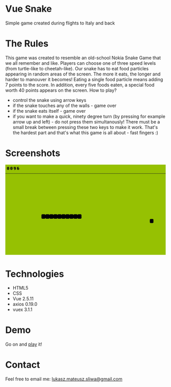 # Vue Snake
Simple game created during flights to Italy and back

# The Rules 
This game was created to resemble an old-school Nokia Snake Game that we all remember and like. Players can choose one of three speed levels (from turtle-like to cheetah-like). Our snake has to eat food particles appearing in random areas of the screen. The more it eats, the longer and harder to manouver it becomes! Eating a single food particle means adding 7 points to the score. In addition, every five foods eaten, a special food worth 40 points appears on the screen. How to play? 

  * control the snake using arrow keys
  * if the snake touches any of the walls - game over
  * if the snake eats itself - game over
  * if you want to make a quick, ninety degree turn (by pressing for example arrow up and left) - do not press them simultanously! There must be a small break between pressing these two keys to make it work. That's the hardest part and that's what this game is all about - fast fingers :) 

# Screenshots
![screenshot](https://github.com/lsliwaradioluz/vue-snake/blob/gh-pages/snake-screenshot.jpg)

# Technologies 
  * HTML5
  * CSS
  * Vue 2.5.11
  * axios 0.19.0
  * vuex 3.1.1

# Demo
Go on and [play](https://lsliwaradioluz.github.io/vue-snake) it!

# Contact 
Feel free to email me: lukasz.mateusz.sliwa@gmail.com
